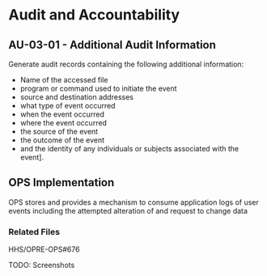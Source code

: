 # Audit and Accountability
## AU-03-01 - Additional Audit Information

Generate audit records containing the following additional information:

* Name of the accessed file
* program or command used to initiate the event
* source and destination addresses
* what type of event occurred
* when the event occurred
* where the event occurred
* the source of the event
* the outcome of the event
* and the identity of any individuals or subjects associated with the event].

## OPS Implementation

OPS stores and provides a mechanism to consume application logs of user events including the attempted alteration of and request to change data

### Related Files

HHS/OPRE-OPS#676

TODO: Screenshots

